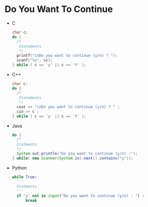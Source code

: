 # Do You Want To Continue
+ C
  ```c
  char c;
  do {
    /*
     Statements
     */
    printf("\nDo you want to continue (y/n) ? ");
    scanf("%s", &c);
  } while ( c == 'y' || c == 'Y' );
  ```
+ C++
  ```cpp
  char c;
  do {
    /*
     Statements
     */
    cout << "\nDo you want to continue (y/n) ? " ;
    cin >> c ;
  } while ( c == 'y' || c == 'Y' );
  ```
+ Java
  ```java
  do {
    /*
    Statments
    */
    System.out.println("Do you want to continue (y/n) :");
  } while( new Scanner(System.in).next().contains("y"));
  ```

+ Python
  ```python
  while True:
  	'''
  	Statments
  	'''
  	if 'y' not in input("Do you want to continue (y/n) : ") :
  		break
  ```
